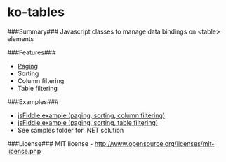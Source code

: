 ko-tables
=========

###Summary###
Javascript classes to manage data bindings on &lt;table> elements

###Features###
+ [Paging](http://jsfiddle.net/nB84m/)
+ Sorting
+ Column filtering
+ Table filtering
  
###Examples###
+ [jsFiddle example (paging, sorting, column filtering)](http://jsfiddle.net/E3fwZ/4/)
+ [jsFiddle example (paging, sorting, table filtering)](http://jsfiddle.net/x89d9/4/)
+ See samples folder for .NET solution 

###License###
MIT license - http://www.opensource.org/licenses/mit-license.php
